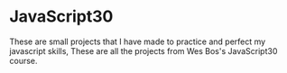 # JavaScript30
These are small projects that I have made to practice and perfect my javascript skills, These are all the projects from Wes Bos's
JavaScript30 course.
